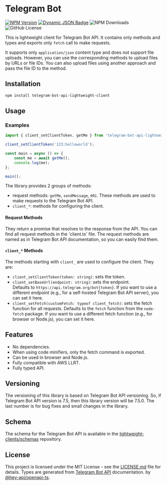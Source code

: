 # Telegram Bot

[![NPM Version](https://img.shields.io/npm/v/telegram-bot-api-lightweight-client)](https://www.npmjs.com/package/telegram-bot-api-lightweight-client)
[![Dynamic JSON Badge](https://img.shields.io/badge/dynamic/json?url=https%3A%2F%2Fapi.github.com%2Frepos%2Flightweight-clients%2Ftelegram-bot-api-lightweight-client%2Factions%2Fworkflows%2Fcreate-new-version-when-it-is-released.yml%2Fruns%3Fstatus%3Dcompleted%26per_page%3D1&query=%24.workflow_runs%5B0%5D.run_started_at&style=flat&label=Last%20API%20version%20check)](https://github.com/lightweight-clients/telegram-bot-api-lightweight-client/actions/workflows/create-new-version-when-it-is-released.yml)
![NPM Downloads](https://img.shields.io/npm/dm/telegram-bot-api-lightweight-client)
![GitHub License](https://img.shields.io/github/license/lightweight-clients/telegram-bot-api-lightweight-client)

This is lightweight client for Telegram Bot API. It contains only methods and types
and exports only `fetch` call to make requests.

It supports only `application/json` content type and does not support file uploads.
However, you can use the corresponding methods to upload files by URLs or file IDs.
You can also upload files using another approach and pass the file ID to the method.

## Installation

```bash
npm install telegram-bot-api-lightweight-client
```

## Usage

### Examples

```typescript
import { client_setClientToken, getMe } from 'telegram-bot-api-lightweight-client';

client_setClientToken('123:helloworld');

const main = async () => {
    const me = await getMe();
    console.log(me);
};

main();
```

The library provides 2 groups of methods:

- request methods: `getMe`, `sendMessage`, etc. These methods are used to make requests to the Telegram Bot API.
- `client_*`: methods for configuring the client.

#### Request Methods

They return a promise that resolves to the response from the API.
You can find all request methods in the 'client.ts' file.
The request methods are named as in Telegram Bot API documentation, so you can easily find them.

#### `client_*` Methods

The methods starting with `client_` are used to configure the client. They are:

- `client_setClientToken(token: string)`: sets the token.
- `client_setBaseUrl(endpoint: string)`: sets the endpoint.  
  Defaults to `https://api.telegram.org/bot{token}`.
  If you want to use a different endpoint (e.g., for a self-hosted Telegram Bot API server), you can set it here.
- `client_setFetch(customFetch: typeof client_fetch)`: sets the fetch function for all requests.
  Defaults to the `fetch` function from the `node-fetch` package.
  If you want to use a different fetch function (e.g., for browser or Node.js), you can set it here.

## Features

- No dependencies.
- When using code minifiers, only the fetch command is exported.
- Can be used in browser and Node.js.
- Fully compatible with AWS LLRT.
- Fully typed API.

## Versioning

The versioning of this library is based on Telegram Bot API versioning. So, if Telegram Bot API
version is 7.5, then this library version will be 7.5.0. The last number is for bug fixes and
small changes in the library.

## Schema

The schema for the Telegram Bot API is available in the
[lightweight-clients/schemas](https://github.com/lightweight-clients/schemas) repository.

## License

This project is licensed under the MIT License - see the [LICENSE.md](LICENSE.md) file for details.
Types are generated from [Telegram Bot API](https://core.telegram.org/bots/api) documentation.
by [@hey-api/openapi-ts](https://github.com/hey-api/openapi-ts).
